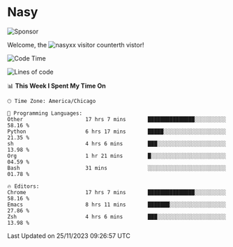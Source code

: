 # Nasy

<!--
<p align="center">
<img height="200" src="https://github-readme-stats.vercel.app/api?username=nasyxx&count_private=true&show_icons=true&theme=dracula&include_all_commits=true"/>
<img height="200" src="https://github-readme-stats.vercel.app/api/top-langs/?username=nasyxx&theme=dracula&hide=html,jupyter+notebook&count_private=true&show_icons=true"/>
</p>

  
----------------
-->

![Sponsor](https://img.shields.io/static/v1.svg?label=Sponsor&message=%E2%9D%A4&logo=GitHub&style=flat&color=pink)
 
Welcome, the ![nasyxx visitor counter](https://count.getloli.com/get/@nasyxx?theme=rule34)th vistor!
 
<!--START_SECTION:waka-->
![Code Time](http://img.shields.io/badge/Code%20Time-4%2C010%20hrs%2057%20mins-blue)

![Lines of code](https://img.shields.io/badge/From%20Hello%20World%20I%27ve%20Written-6.3%20million%20lines%20of%20code-blue)

📊 **This Week I Spent My Time On** 

```text
🕑︎ Time Zone: America/Chicago

💬 Programming Languages: 
Other                    17 hrs 7 mins       ███████████████░░░░░░░░░░   58.16 % 
Python                   6 hrs 17 mins       █████░░░░░░░░░░░░░░░░░░░░   21.35 % 
sh                       4 hrs 6 mins        ███░░░░░░░░░░░░░░░░░░░░░░   13.98 % 
Org                      1 hr 21 mins        █░░░░░░░░░░░░░░░░░░░░░░░░   04.59 % 
Bash                     31 mins             ░░░░░░░░░░░░░░░░░░░░░░░░░   01.78 % 

🔥 Editors: 
Chrome                   17 hrs 7 mins       ███████████████░░░░░░░░░░   58.16 % 
Emacs                    8 hrs 11 mins       ███████░░░░░░░░░░░░░░░░░░   27.86 % 
Zsh                      4 hrs 6 mins        ███░░░░░░░░░░░░░░░░░░░░░░   13.98 % 
```


 Last Updated on 25/11/2023 09:26:57 UTC
<!--END_SECTION:waka-->

<!-- ![visitors](https://visitor-badge.laobi.icu/badge?page_id=nasyxx.nasyxx) -->
